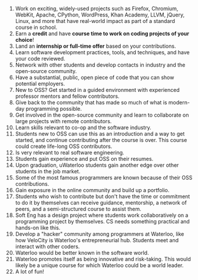 1. Work on exciting, widely-used projects such as Firefox, Chromium, WebKit, Apache, CPython, WordPress, Khan Academy, LLVM, jQuery, Linux, and more that have real-world impact as part of a standard course in school.
1. Earn a **credit** and have **course time to work on coding projects of your choice**!
1. Land an **internship or full-time offer** based on your contributions.
1. Learn software development practices, tools, and techniques, and have your code reviewed.
1. Network with other students and develop contacts in industry and the open-source community.
1. Have a substantial, public, open piece of code that you can show potential employers.
1. New to OSS? Get started in a guided environment with experienced professor mentors and fellow contributors.
1. Give back to the community that has made so much of what is modern-day programming possible.
1. Get involved in the open-source community and learn to collaborate on large projects with remote contributors.
1. Learn skills relevant to co-op and the software industry.
1. Students new to OSS can use this as an introduction and a way to get started, and continue contributing after the course is over. This course could create life-long OSS contributors.
1. Is very relevant to real software engineering.
1. Students gain experience and put OSS on their resumes.
1. Upon graduation, uWaterloo students gain another edge over other students in the job market.
1. Some of the most famous programmers are known because of their OSS contributions.
1. Gain exposure in the online community and build up a portfolio.
1. Students who wish to contribute but don't have the time or commitment to do it by themselves can receive guidance, mentorship, a network of peers, and a semi-structured course to assist them.
1. Soft Eng has a design project where students work collaboratively on a programming project by themselves. CS needs something practical and hands-on like this.
1. Develop a "hacker" community among programmers at Waterloo, like how VeloCity is Waterloo's entrepreneurial hub. Students meet and interact with other coders.
1. Waterloo would be better known in the software world.
1. Waterloo promotes itself as being innovative and risk-taking. This would likely be a unique course for which Waterloo could be a world leader.
1. A lot of fun!
